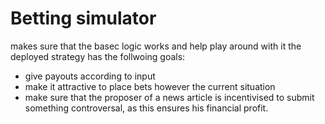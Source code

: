 # Betting simulator

makes sure that the basec logic works and help play around with it
the deployed strategy has the follwoing goals:

- give payouts according to input
- make it attractive to place bets however the current situation
- make sure that the proposer of a news article is incentivised to submit something controversal, as this ensures his financial profit.
